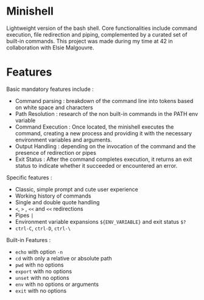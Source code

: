 # Minishell
Lightweight version of the bash shell. Core functionalities include command execution, file redirection and piping, complemented by a curated set of built-in commands.
This project was made during my time at 42 in collaboration with Elsie Malgouvre.

# Features
Basic mandatory features include :
- Command parsing : breakdown of the command line into tokens based on white space and characters
- Path Resolution : research of the non built-in commands in the PATH env variable
- Command Execution : Once located, the minishell executes the command, creating a new process and providing it with the necessary environment variables and arguments.
- Output Handling : depending on the invocation of the command and the presence of redirection or pipes
- Exit Status : After the command completes execution, it returns an exit status to indicate whether it succeeded or encountered an error.

Specific features :
- Classic, simple prompt and cute user experience
- Working history of commands
- Single and double quote handling
- `<`,  `>` , `<<` and `<<` redirections
- Pipes `|`
- Environment variable expansions `${ENV_VARIABLE}` and exit status `$?`
- `ctrl-C`, `ctrl-D`, `ctrl-\`

Built-in Features :
- `echo` with option `-n`
- `cd` with only a relative or absolute path
- `pwd` with no options
- `export` with no options
- `unset` with no options
- `env` with no options or arguments
- `exit` with no options
